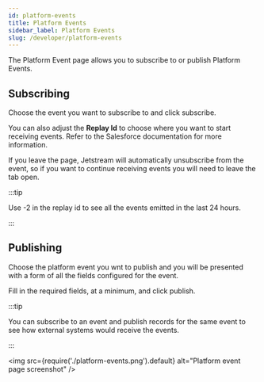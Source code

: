 ```yaml
---
id: platform-events
title: Platform Events
sidebar_label: Platform Events
slug: /developer/platform-events
---
```


The Platform Event page allows you to subscribe to or publish Platform Events.

## Subscribing

Choose the event you want to subscribe to and click subscribe.

You can also adjust the **Replay Id** to choose where you want to start receiving events. Refer to the Salesforce documentation for more information.

If you leave the page, Jetstream will automatically unsubscribe from the event, so if you want to continue receiving events you will need to leave the tab open.

:::tip

Use -2 in the replay id to see all the events emitted in the last 24 hours.

:::

## Publishing

Choose the platform event you wnt to publish and you will be presented with a form of all the fields configured for the event.

Fill in the required fields, at a minimum, and click publish.

:::tip

You can subscribe to an event and publish records for the same event to see how external systems would receive the events.

:::

<img src={require('./platform-events.png').default} alt="Platform event page screenshot" />
